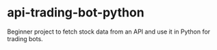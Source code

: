 # api-trading-bot-python
Beginner project to fetch stock data from an API and use it in Python for trading bots.
